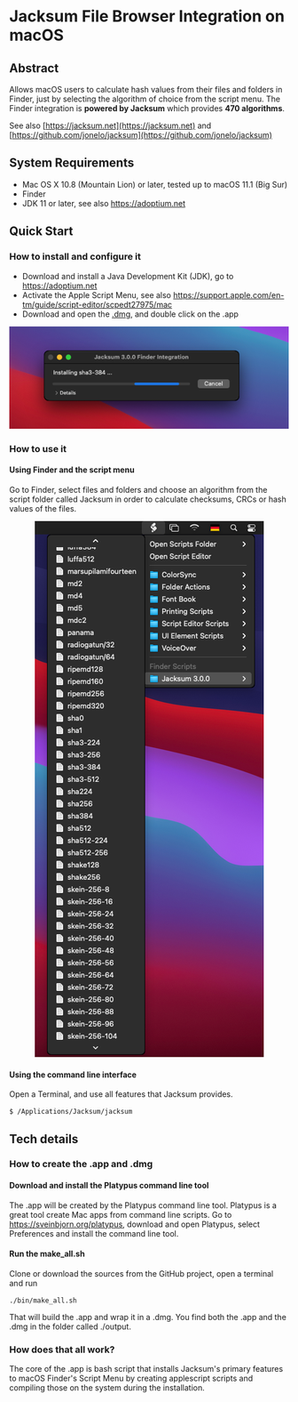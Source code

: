 # Jacksum File Browser Integration on macOS

## Abstract

Allows macOS users to calculate hash values from their files and folders in Finder, just by selecting the algorithm of choice from the script menu. The Finder integration is **powered by Jacksum** which provides **470 algorithms**.

See also [https://jacksum.net](https://jacksum.net) and [https://github.com/jonelo/jacksum](https://github.com/jonelo/jacksum)


## System Requirements

- Mac OS X 10.8 (Mountain Lion) or later, tested up to macOS 11.1 (Big Sur)
- Finder
- JDK 11 or later, see also https://adoptium.net

## Quick Start

### How to install and configure it

- Download and install a Java Development Kit (JDK), go to https://adoptium.net
- Activate the Apple Script Menu, see also https://support.apple.com/en-tm/guide/script-editor/scpedt27975/mac
- Download and open the [.dmg](https://github.com/jonelo/jacksum-fbi-macos/releases/latest), and double click on the .app

<p align="center">
  <img src="docs/images/Jacksum 3.0.0 FBI on macOS during installation.png" width="629" alt="Jacksum 3.0.0 FBI on macOS during installation">
</p>

### How to use it

#### Using Finder and the script menu

Go to Finder, select files and folders and choose an algorithm from the script folder called Jacksum in order to calculate checksums, CRCs or hash values of the files.

<p align="center">
  <img src="docs/images/Jacksum 3.0.0 at the script menu.png" width="413" alt="Jacksum 3.0.0 at the script menu">
</p>

#### Using the command line interface

Open a Terminal, and use all features that Jacksum provides.

```
$ /Applications/Jacksum/jacksum
```

## Tech details

### How to create the .app and .dmg

#### Download and install the Platypus command line tool

The .app will be created by the Platypus command line tool. Platypus is a great tool create Mac apps from command line scripts.
Go to https://sveinbjorn.org/platypus, download and open Platypus, select Preferences and install the command line tool.

#### Run the make_all.sh

Clone or download the sources from the GitHub project, open a terminal and run
```
./bin/make_all.sh
```
That will build the .app and wrap it in a .dmg. You find both the .app and the .dmg in the folder called ./output. 

### How does that all work?

The core of the .app is bash script that installs Jacksum's primary features to macOS Finder's Script Menu by creating applescript scripts and compiling those on the system during the installation.

